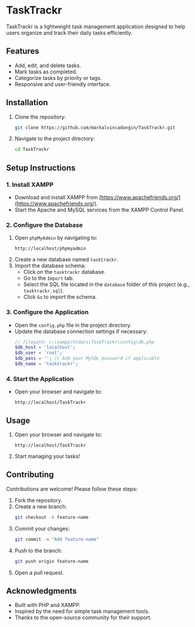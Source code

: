 # TaskTrackr

TaskTrackr is a lightweight task management application designed to help users organize and track their daily tasks efficiently.

## Features

- Add, edit, and delete tasks.
- Mark tasks as completed.
- Categorize tasks by priority or tags.
- Responsive and user-friendly interface.

## Installation

1. Clone the repository:
    ```bash
    git clone https://github.com/markalvincadangin/TaskTrackr.git
    ```
2. Navigate to the project directory:
    ```bash
    cd TaskTrackr
    ```

## Setup Instructions

### 1. Install XAMPP
   - Download and install XAMPP from [https://www.apachefriends.org/](https://www.apachefriends.org/).
   - Start the Apache and MySQL services from the XAMPP Control Panel.

### 2. Configure the Database
   1. Open `phpMyAdmin` by navigating to:
      ```
      http://localhost/phpmyadmin
      ```
   2. Create a new database named `tasktrackr`.
   3. Import the database schema:
      - Click on the `tasktrackr` database.
      - Go to the `Import` tab.
      - Select the SQL file located in the `database` folder of this project (e.g., `tasktrackr.sql`).
      - Click `Go` to import the schema.

### 3. Configure the Application
   - Open the `config.php` file in the project directory.
   - Update the database connection settings if necessary:
     ```php
     // filepath: c:\xampp\htdocs\TaskTrackr\config\db.php
     $db_host = 'localhost';
     $db_user = 'root';
     $db_pass = ''; // Add your MySQL password if applicable
     $db_name = 'tasktrackr';
     ```

### 4. Start the Application
   - Open your browser and navigate to:
     ```
     http://localhost/TaskTrackr
     ```

## Usage

1. Open your browser and navigate to:
    ```
    http://localhost/TaskTrackr
    ```
2. Start managing your tasks!

## Contributing

Contributions are welcome! Please follow these steps:

1. Fork the repository.
2. Create a new branch:
    ```bash
    git checkout -b feature-name
    ```
3. Commit your changes:
    ```bash
    git commit -m "Add feature-name"
    ```
4. Push to the branch:
    ```bash
    git push origin feature-name
    ```
5. Open a pull request.

## Acknowledgments

- Built with PHP and XAMPP.
- Inspired by the need for simple task management tools.
- Thanks to the open-source community for their support.